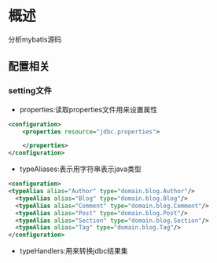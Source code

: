 # 概述
分析mybatis源码
## 配置相关
### setting文件
- properties:读取properties文件用来设置属性
```xml
<configuration>
    <properties resource="jdbc.properties">

    </properties>
</configuration>	
```
- typeAliases:表示用字符串表示java类型
```xml
<configuration>
<typeAlias alias="Author" type="domain.blog.Author"/>
  <typeAlias alias="Blog" type="domain.blog.Blog"/>
  <typeAlias alias="Comment" type="domain.blog.Comment"/>
  <typeAlias alias="Post" type="domain.blog.Post"/>
  <typeAlias alias="Section" type="domain.blog.Section"/>
  <typeAlias alias="Tag" type="domain.blog.Tag"/>
</configuration>	
```
- typeHandlers:用来转换jdbc结果集